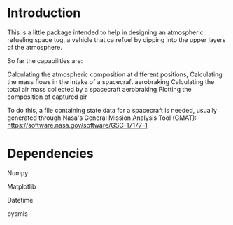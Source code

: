 # Introduction
This is a little package intended to help in designing an atmospheric refueling space tug, a vehicle that ca refuel by dipping into the upper layers of the atmosphere.

So far the capabilities are:

Calculating the atmospheric composition at different positions,
Calculating the mass flows in the intake of a spacecraft aerobraking
Calculating the total air mass collected by a spacecraft aerobraking
Plotting the composition of captured air

To do this, a file containing state data for a spacecraft is needed, usually generated through Nasa's General Mission Analysis Tool (GMAT): https://software.nasa.gov/software/GSC-17177-1 

# Dependencies
Numpy

Matplotlib

Datetime

pysmis
